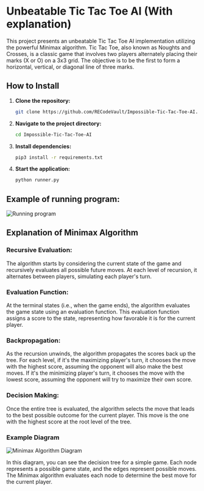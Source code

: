 # Unbeatable Tic Tac Toe AI (With explanation)

This project presents an unbeatable Tic Tac Toe AI implementation utilizing the powerful Minimax algorithm. Tic Tac Toe, also known as Noughts and Crosses, is a classic game that involves two players alternately placing their marks (X or O) on a 3x3 grid. The objective is to be the first to form a horizontal, vertical, or diagonal line of three marks.

## How to Install

1. **Clone the repository:**
    ```bash
    git clone https://github.com/RECodeVault/Impossible-Tic-Tac-Toe-AI.git
    ```

2. **Navigate to the project directory:**
    ```bash
    cd Impossible-Tic-Tac-Toe-AI
    ```

3. **Install dependencies:**
    ```bash
    pip3 install -r requirements.txt
    ```

4. **Start the application:**
    ```bash
    python runner.py
    ```

## Example of running program:
![Running program](https://media.giphy.com/media/v1.Y2lkPTc5MGI3NjExdWN6ZzE4dmxxYTdtamhoZDA5eThzNnRxbjh0eGo4bGI5ZTg2a25jdCZlcD12MV9pbnRlcm5hbF9naWZfYnlfaWQmY3Q9Zw/6FaLCPjL2Dj93cb96t/giphy.gif)

## Explanation of Minimax Algorithm

### Recursive Evaluation:

The algorithm starts by considering the current state of the game and recursively evaluates all possible future moves.
At each level of recursion, it alternates between players, simulating each player's turn.

### Evaluation Function:

At the terminal states (i.e., when the game ends), the algorithm evaluates the game state using an evaluation function.
This evaluation function assigns a score to the state, representing how favorable it is for the current player.

### Backpropagation:

As the recursion unwinds, the algorithm propagates the scores back up the tree.
For each level, if it's the maximizing player's turn, it chooses the move with the highest score, assuming the opponent will also make the best moves.
If it's the minimizing player's turn, it chooses the move with the lowest score, assuming the opponent will try to maximize their own score.

### Decision Making:

Once the entire tree is evaluated, the algorithm selects the move that leads to the best possible outcome for the current player.
This move is the one with the highest score at the root level of the tree.

### Example Diagram

![Minimax Algorithm Diagram](https://alialaa.com/static/38d8b0523fa99f139df7564e6def9a61/c58a3/minimax.jpg)

In this diagram, you can see the decision tree for a simple game. Each node represents a possible game state, and the edges represent possible moves. The Minimax algorithm evaluates each node to determine the best move for the current player.
